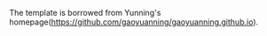The template is borrowed from Yunning's homepage(https://github.com/gaoyuanning/gaoyuanning.github.io).